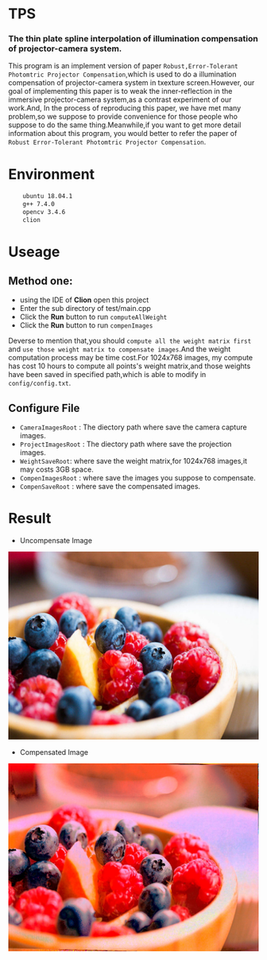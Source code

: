 # TPS
### The thin plate spline interpolation of illumination compensation of projector-camera system.

This program is an implement version of paper ```Robust,Error-Tolerant Photomtric Projector Compensation```,which is used to do a illumination compensation of projector-camera system in txexture screen.However, our goal of implementing this paper is to weak the inner-reflection in the immersive projector-camera
system,as a contrast experiment of our work.And, In the process of reproducing this paper, we have met many problem,so we suppose to provide convenience for those people who suppose to do the same thing.Meanwhile,if you want to get more detail information about this program, you would better to refer the paper of ```Robust Error-Tolerant Photomtric Projector Compensation```.

# Environment
		ubuntu 18.04.1
		g++ 7.4.0
		opencv 3.4.6
		clion


# Useage
## Method one:
- using the IDE of **Clion** open this project
- Enter the sub directory of test/main.cpp
- Click the **Run** button to run ```computeAllWeight```
- Click the **Run** button to run ```compenImages```

Deverse to mention that,you should ```compute all the weight matrix first``` and ```use those weight matrix to compensate images```.And the weight computation process may be time cost.For 1024x768 images, my compute has cost 10 hours to compute all points's weight matrix,and those weights have been saved in specified path,which is able to modify in `config/config.txt`.

## Configure File
- `CameraImagesRoot` : The diectory path where save the camera capture images.
- `ProjectImagesRoot` : The diectory path where save the projection images. 
- `WeightSaveRoot`: where save the weight matrix,for 1024x768 images,it may costs 3GB space.
- `CompenImagesRoot` : where save the images you suppose to compensate.
- `CompenSaveRoot` : where save the compensated images.

# Result
- Uncompensate Image


![Uncompensate Image](https://github.com/BeeCaffe/TPS/blob/master/resource/compen/00061.jpg)
- Compensated Image


![Compensated Image](https://github.com/BeeCaffe/TPS/blob/master/resource/compened/1.jpg)
